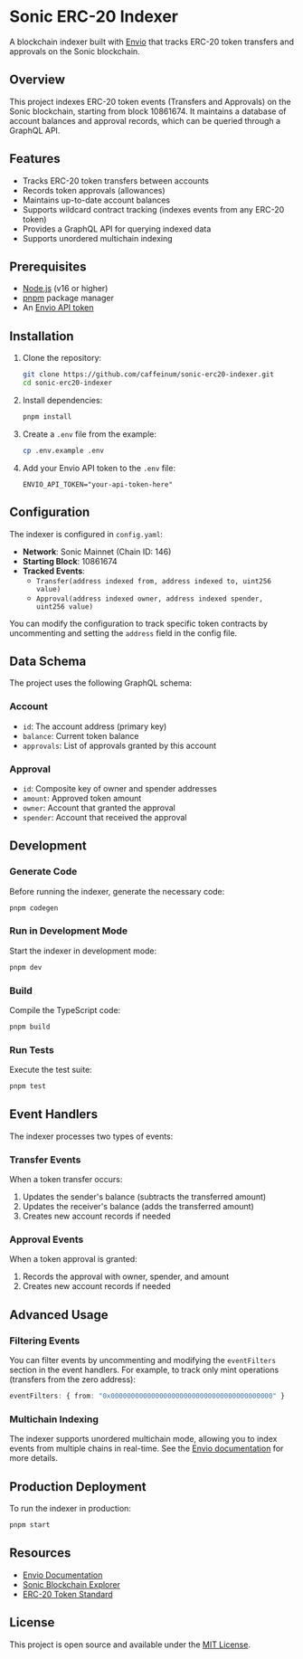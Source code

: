 # Sonic ERC-20 Indexer

A blockchain indexer built with [Envio](https://envio.dev) that tracks ERC-20 token transfers and approvals on the Sonic blockchain.

## Overview

This project indexes ERC-20 token events (Transfers and Approvals) on the Sonic blockchain, starting from block 10861674. It maintains a database of account balances and approval records, which can be queried through a GraphQL API.

## Features

- Tracks ERC-20 token transfers between accounts
- Records token approvals (allowances)
- Maintains up-to-date account balances
- Supports wildcard contract tracking (indexes events from any ERC-20 token)
- Provides a GraphQL API for querying indexed data
- Supports unordered multichain indexing

## Prerequisites

- [Node.js](https://nodejs.org/) (v16 or higher)
- [pnpm](https://pnpm.io/) package manager
- An [Envio API token](https://envio.dev/app/api-tokens)

## Installation

1. Clone the repository:
   ```bash
   git clone https://github.com/caffeinum/sonic-erc20-indexer.git
   cd sonic-erc20-indexer
   ```

2. Install dependencies:
   ```bash
   pnpm install
   ```

3. Create a `.env` file from the example:
   ```bash
   cp .env.example .env
   ```

4. Add your Envio API token to the `.env` file:
   ```
   ENVIO_API_TOKEN="your-api-token-here"
   ```

## Configuration

The indexer is configured in `config.yaml`:

- **Network**: Sonic Mainnet (Chain ID: 146)
- **Starting Block**: 10861674
- **Tracked Events**:
  - `Transfer(address indexed from, address indexed to, uint256 value)`
  - `Approval(address indexed owner, address indexed spender, uint256 value)`

You can modify the configuration to track specific token contracts by uncommenting and setting the `address` field in the config file.

## Data Schema

The project uses the following GraphQL schema:

### Account
- `id`: The account address (primary key)
- `balance`: Current token balance
- `approvals`: List of approvals granted by this account

### Approval
- `id`: Composite key of owner and spender addresses
- `amount`: Approved token amount
- `owner`: Account that granted the approval
- `spender`: Account that received the approval

## Development

### Generate Code

Before running the indexer, generate the necessary code:

```bash
pnpm codegen
```

### Run in Development Mode

Start the indexer in development mode:

```bash
pnpm dev
```

### Build

Compile the TypeScript code:

```bash
pnpm build
```

### Run Tests

Execute the test suite:

```bash
pnpm test
```

## Event Handlers

The indexer processes two types of events:

### Transfer Events

When a token transfer occurs:
1. Updates the sender's balance (subtracts the transferred amount)
2. Updates the receiver's balance (adds the transferred amount)
3. Creates new account records if needed

### Approval Events

When a token approval is granted:
1. Records the approval with owner, spender, and amount
2. Creates new account records if needed

## Advanced Usage

### Filtering Events

You can filter events by uncommenting and modifying the `eventFilters` section in the event handlers. For example, to track only mint operations (transfers from the zero address):

```typescript
eventFilters: { from: "0x0000000000000000000000000000000000000000" }
```

### Multichain Indexing

The indexer supports unordered multichain mode, allowing you to index events from multiple chains in real-time. See the [Envio documentation](https://docs.envio.dev/docs/HyperIndex/multichain-indexing#unordered-multichain-mode) for more details.

## Production Deployment

To run the indexer in production:

```bash
pnpm start
```

## Resources

- [Envio Documentation](https://docs.envio.dev)
- [Sonic Blockchain Explorer](https://explorer.sonic.org/)
- [ERC-20 Token Standard](https://eips.ethereum.org/EIPS/eip-20)

## License

This project is open source and available under the [MIT License](LICENSE).
